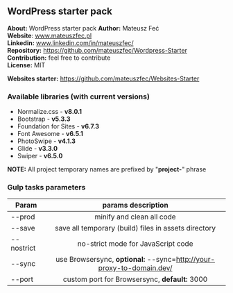 ## WordPress starter pack

**About:** WordPress starter pack
**Author:** Mateusz Feć  
**Website**: www.mateuszfec.pl  
**Linkedin:** www.linkedin.com/in/mateuszfec/  
**Repository:** https://github.com/mateuszfec/Wordpress-Starter  
**Contribution:** feel free to contribute  
**License:** MIT

**Websites starter:** https://github.com/mateuszfec/Websites-Starter  

### Available libraries (with current versions)

* Normalize.css - **v8.0.1**
* Bootstrap - **v5.3.3**
* Foundation for Sites - **v6.7.3**
* Font Awesome - **v6.5.1**
* PhotoSwipe - **v4.1.3**
* Glide - **v3.3.0**
* Swiper - **v6.5.0**

**NOTE:** All project temporary names are prefixed by "**project-**" phrase

### Gulp tasks parameters

| Param       | params description                                                                  |
| ----------- |:----------------------------------------------------------------------------------:|
| --prod      | minify and clean all code                                                          |
| --save      | save all temporary (build) files in assets directory                               |
| --nostrict  | no-strict mode for JavaScript code                                                 |
| --sync      | use Browsersync, **optional:** --sync=http://your-proxy-to-domain.dev/             |
| --port      | custom port for Browsersync, **default:** 3000                                     |
